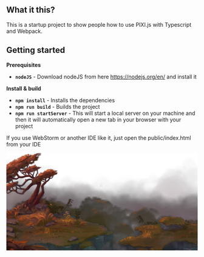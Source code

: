 ## What it this?
This is a startup project to show people how to use PIXI.js with Typescript and Webpack.

## Getting started 
**Prerequisites**  
- **`nodeJS`** - Download nodeJS from here https://nodejs.org/en/ and install it 

**Install & build**  
- **`npm install`** - Installs the dependencies
- **`npm run build`** - Builds the project
- **`npm run startServer`** - This will start a local server on your machine and then it
 will automatically open a new tab in your browser with your project

If you use WebStorm or another IDE like it, just open the public/index.html from your IDE

![Showcase](showcase.png)